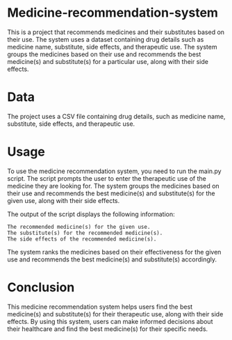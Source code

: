 # Medicine-recommendation-system
This is a project that recommends medicines and their substitutes based on their use. The system uses a dataset containing drug details such as medicine name, substitute, side effects, and therapeutic use. The system groups the medicines based on their use and recommends the best medicine(s) and substitute(s) for a particular use, along with their side effects.

# Data
The project uses a CSV file containing drug details, such as medicine name, substitute, side effects, and therapeutic use.

# Usage
To use the medicine recommendation system, you need to run the main.py script. The script prompts the user to enter the therapeutic use of the medicine they are looking for. The system groups the medicines based on their use and recommends the best medicine(s) and substitute(s) for the given use, along with their side effects.

The output of the script displays the following information:

    The recommended medicine(s) for the given use.
    The substitute(s) for the recommended medicine(s).
    The side effects of the recommended medicine(s).
The system ranks the medicines based on their effectiveness for the given use and recommends the best medicine(s) and substitute(s) accordingly.

# Conclusion
This medicine recommendation system helps users find the best medicine(s) and substitute(s) for their therapeutic use, along with their side effects. By using this system, users can make informed decisions about their healthcare and find the best medicine(s) for their specific needs.
